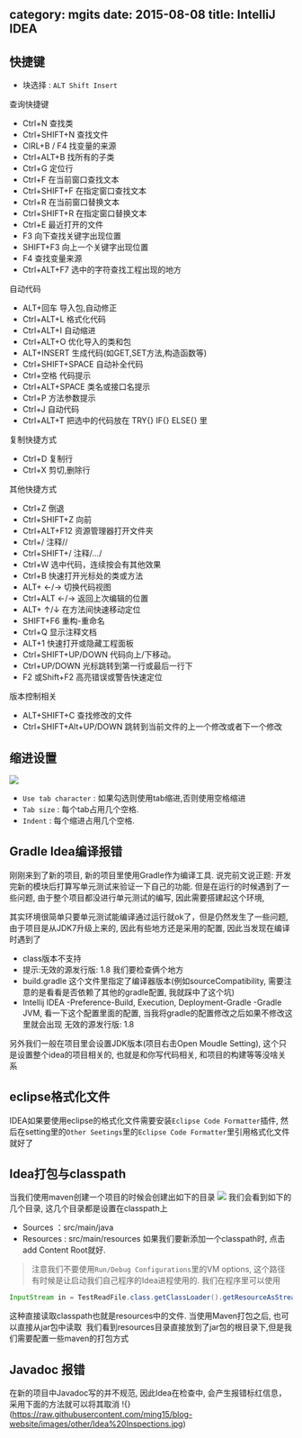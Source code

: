 category: mgits
date: 2015-08-08
title: IntelliJ IDEA
---
## 快捷键

* 块选择 : `ALT Shift Insert`

查询快捷键
* Ctrl+N   查找类 
* Ctrl+SHIFT+N  查找文件 
* CIRL+B / F4   找变量的来源 
* Ctrl+ALT+B  找所有的子类 
* Ctrl+G   定位行 
* Ctrl+F   在当前窗口查找文本 
* Ctrl+SHIFT+F  在指定窗口查找文本 
* Ctrl+R   在当前窗口替换文本 
* Ctrl+SHIFT+R  在指定窗口替换文本 
* Ctrl+E   最近打开的文件 
* F3   向下查找关键字出现位置 
* SHIFT+F3  向上一个关键字出现位置 
* F4   查找变量来源 
* Ctrl+ALT+F7  选中的字符查找工程出现的地方 

自动代码
* ALT+回车  导入包,自动修正 
* Ctrl+ALT+L  格式化代码 
* Ctrl+ALT+I  自动缩进 
* Ctrl+ALT+O  优化导入的类和包 
* ALT+INSERT  生成代码(如GET,SET方法,构造函数等)  
* Ctrl+SHIFT+SPACE 自动补全代码 
* Ctrl+空格  代码提示 
* Ctrl+ALT+SPACE  类名或接口名提示 
* Ctrl+P   方法参数提示 
* Ctrl+J   自动代码 
* Ctrl+ALT+T  把选中的代码放在 TRY{} IF{} ELSE{} 里

复制快捷方式
* Ctrl+D   复制行 
* Ctrl+X   剪切,删除行  

其他快捷方式
* Ctrl+Z   倒退 
* Ctrl+SHIFT+Z  向前 
* Ctrl+ALT+F12  资源管理器打开文件夹 
* Ctrl+/   注释//   
* Ctrl+SHIFT+/  注释/*...*/ 
* Ctrl+W   选中代码，连续按会有其他效果 
* Ctrl+B   快速打开光标处的类或方法 
* ALT+ ←/→  切换代码视图 
* Ctrl+ALT ←/→  返回上次编辑的位置 
* ALT+ ↑/↓  在方法间快速移动定位 
* SHIFT+F6  重构-重命名 
* Ctrl+Q   显示注释文档 
* ALT+1   快速打开或隐藏工程面板 
* Ctrl+SHIFT+UP/DOWN 代码向上/下移动。 
* Ctrl+UP/DOWN  光标跳转到第一行或最后一行下 
* F2 或Shift+F2 高亮错误或警告快速定位

版本控制相关
* ALT+SHIFT+C  查找修改的文件 
* Ctrl+SHIFT+Alt+UP/DOWN  跳转到当前文件的上一个修改或者下一个修改

## 缩进设置
![](https://raw.githubusercontent.com/ming15/blog-website/images/other/idea_indent.jpg)
* `Use tab character` : 如果勾选则使用tab缩进,否则使用空格缩进
* `Tab size` : 每个tab占用几个空格.
* `Indent` : 每个缩进占用几个空格.

## Gradle Idea编译报错
刚刚来到了新的项目, 新的项目里使用Gradle作为编译工具.  说完前文说正题: 开发完新的模块后打算写单元测试来验证一下自己的功能. 但是在运行的时候遇到了一些问题, 由于整个项目都没进行单元测试的编写, 因此需要搭建起这个环境,

其实环境很简单只要单元测试能编译通过运行就ok了，但是仍然发生了一些问题,由于项目是从JDK7升级上来的, 因此有些地方还是采用的配置, 因此当发现在编译时遇到了
* class版本不支持
* 提示:无效的源发行版: 1.8
我们要检查俩个地方
* build.gradle 这个文件里指定了编译器版本(例如sourceCompatibility, 需要注意的是看看是否依赖了其他的gradle配置, 我就踩中了这个坑)
* Intellij IDEA -Preference-Build, Execution, Deployment-Gradle -Gradle JVM, 看一下这个配置里面的配置, 当我将gradle的配置修改之后如果不修改这里就会出现  无效的源发行版: 1.8

另外我们一般在项目里会设置JDK版本(项目右击Open Moudle Setting), 这个只是设置整个idea的项目相关的, 也就是和你写代码相关, 和项目的构建等等没啥关系

## eclipse格式化文件
IDEA如果要使用eclipse的格式化文件需要安装`Eclipse Code Formatter`插件, 然后在setting里的`Other Seetings`里的`Eclipse Code Formatter`里引用格式化文件就好了

## Idea打包与classpath
当我们使用maven创建一个项目的时候会创建出如下的目录
![](https://raw.githubusercontent.com/ming15/blog-website/images/other/idea%20classpath.png)
我们会看到如下的几个目录, 这几个目录都是设置在classpath上
* Sources ：src/main/java
* Resources : src/main/resources
如果我们要新添加一个classpath时, 点击add Content Root就好. 
> 注意我们不要使用`Run/Debug Configurations`里的VM options, 这个路径有时候是让启动我们自己程序的Idea进程使用的.
我们在程序里可以使用
```java
InputStream in = TestReadFile.class.getClassLoader().getResourceAsStream("./mybatis-config.xml");
```
这种直接读取classpath也就是resources中的文件. 当使用Maven打包之后, 也可以直接从jar包中读取
![]()
我们看到resources目录直接放到了jar包的根目录下,但是我们需要配置一些maven的打包方式


## Javadoc 报错
在新的项目中Javadoc写的并不规范, 因此Idea在检查中, 会产生报错标红信息，采用下面的方法就可以将其取消
!{}(https://raw.githubusercontent.com/ming15/blog-website/images/other/Idea%20Inspections.jpg)